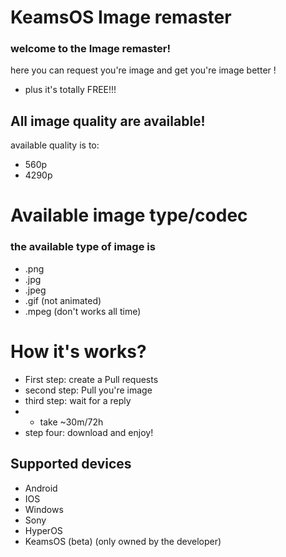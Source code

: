 # KeamsOS Image remaster
### welcome to the Image remaster!
here you can request you're image and get you're image better !
+ plus it's totally FREE!!!

## All image quality are available!
available quality is to:
+ 560p
+ 4290p

# Available image type/codec
### the available type of image is
+ .png
+ .jpg
+ .jpeg
+ .gif (not animated)
+ .mpeg (don't works all time)

# How it's works?
- First step: create a Pull requests
- second step: Pull you're image
- third step: wait for a reply
- - take ~30m/72h
- step four: download and enjoy!

## Supported devices
+ Android
+ IOS
+ Windows
+ Sony
+ HyperOS
+ KeamsOS (beta) (only owned by the developer)
